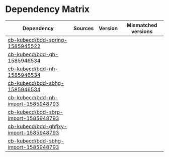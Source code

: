 # Dependency Matrix

Dependency | Sources | Version | Mismatched versions
---------- | ------- | ------- | -------------------
[cb-kubecd/bdd-spring-1585945522](https://github.com/cb-kubecd/bdd-spring-1585945522.git) |  | []() | 
[cb-kubecd/bdd-gh-1585946534](https://github.com/cb-kubecd/bdd-gh-1585946534.git) |  | []() | 
[cb-kubecd/bdd-nh-1585946534](https://github.com/cb-kubecd/bdd-nh-1585946534.git) |  | []() | 
[cb-kubecd/bdd-sbhg-1585946534](https://github.com/cb-kubecd/bdd-sbhg-1585946534.git) |  | []() | 
[cb-kubecd/bdd-nh-import-1585948793](https://github.com/cb-kubecd/bdd-nh-import-1585948793.git) |  | []() | 
[cb-kubecd/bdd-sbrp-import-1585948793](https://github.com/cb-kubecd/bdd-sbrp-import-1585948793.git) |  | []() | 
[cb-kubecd/bdd-ghfjxy-import-1585948793](https://github.com/cb-kubecd/bdd-ghfjxy-import-1585948793.git) |  | []() | 
[cb-kubecd/bdd-sbhg-import-1585948793](https://github.com/cb-kubecd/bdd-sbhg-import-1585948793.git) |  | []() | 
